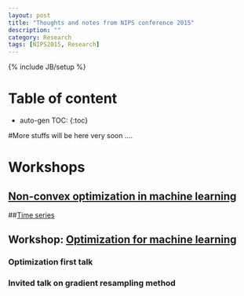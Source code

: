 ```yaml
---
layout: post
title: "Thoughts and notes from NIPS conference 2015"
description: ""
category: Research
tags: [NIPS2015, Research]
---
```

{% include JB/setup %}
<script type="text/javascript"
 src="http://cdn.mathjax.org/mathjax/latest/MathJax.js?config=TeX-AMS-MML_HTMLorMML">
</script>
 
# Table of content
* auto-gen TOC:
{:toc}

#More stuffs will be here very soon ....

# Workshops

## [Non-convex optimization in machine learning]({{site.url}}/research/2015/12/26/notes-from-nips-2015-workshop-of-non-convex-optimization-in-machine-learning/)

##[Time series]({{site.url}}/research/2015/12/25/notes-from-nips-time-series-workshop-2015/)


## Workshop: [Optimization for machine learning](http://opt-ml.org/index.html)

### Optimization first talk

### Invited talk on gradient resampling method

